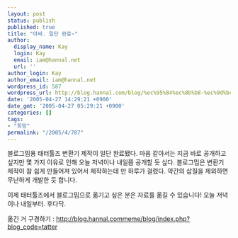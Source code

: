```yaml
---
layout: post
status: publish
published: true
title: "아싸. 일단 완료~"
author:
  display_name: Kay
  login: Kay
  email: iam@hannal.net
  url: ''
author_login: Kay
author_email: iam@hannal.net
wordpress_id: 587
wordpress_url: http://blog.hannal.com/blog/%ec%95%84%ec%8b%b8-%ec%9d%bc%eb%8b%a8-%ec%99%84%eb%a3%8c/
date: '2005-04-27 14:29:21 +0900'
date_gmt: '2005-04-27 05:29:21 +0900'
categories: []
tags:
- "희망"
permalink: "/2005/4/787"
---
```

<p>블로그밈용 태터툴즈 변환기 제작이 일단 완료됐다. 마음 같아서는 지금 바로 공개하고 싶지만 몇 가지 이유로 인해 오늘 저녁이나 내일쯤 공개할 듯 싶다. 블로그밈은 변환기 제작이 참 쉽게 만들어져 있어서 제작하는데 만 하루가 걸렸다. 약간의 삽질을 제외하면 무난하게 개발한 듯 합니다.</p>
<p>이제 태터툴즈에서 블로그밈으로 옮기고 싶은 분은 자료를 옮길 수 있습니다! 오늘 저녁이나 내일부터. 후다닥.</p>
<p>옮긴 거 구경하기 : <a href="http://blog.hannal.commeme/blog/index.php?blog_code=tatter">http://blog.hannal.commeme/blog/index.php?blog_code=tatter</a></p>

